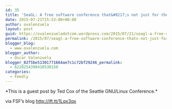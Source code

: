 ```yaml
---
id: 35
title: 'SeaGL: A free software conference that&#8217;s not just for the birds'
date: 2015-07-21T15:53:00+00:00
author: ovalenzuela
layout: post
guid: https://ovalenzueladotcom.wordpress.com/2015/07/21/seagl-a-free-software-conference-thats-not-just-for-the-birds
permalink: /2015/07/seagl-a-free-software-conference-thats-not-just-for-the-birds.html
blogger_blog:
  - www.ovalenzuela.com
blogger_author:
  - Oscar Valenzuela
blogger_02f5be51301771664ae7c1c72bf29246_permalink:
  - 6228254398410538150
categories:
  - Feedly
---
```

\*This is a guest post by Ted Cox of the Seattle GNU/Linux Conference.\*

via FSF&#8217;s blog http://ift.tt/1Lqx3qx